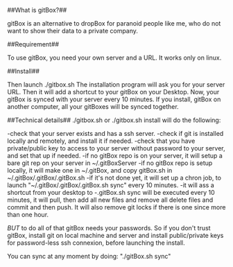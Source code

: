 
##What is gitBox?##

gitBox is an alternative to dropBox for paranoid people like me, who do not want to show their data to a private company.

##Requirement##

To use gitBox, you need your own server and a URL. It works only on linux.

##Install##

Then launch ./gitbox.sh 
The installation program will ask you for your server URL.
Then it will add a shortcut to your gitBox on your Desktop.
Now, your gitBox is synced with your server every 10 minutes.
If you install, gitBox on another computer, all your gitBoxes will be synced together.

##Technical details##
./gitbox.sh or ./gitbox.sh install will do the following:

-check that your server exists and has a ssh server.
-check if git is installed locally and remotely, and install it if needed.
-check that you have private/public key to access to your server without password to your server, and set that up if needed.
-if no gitBox repo is on your server, it will setup a bare git rep on your server in ~/.gitBoxServer
-if no gitBox repo is setup locally, it will make one in ~/.gitBox, and copy gitBox.sh in ~/.gitBox/.gitBox/.gitBox.sh
-if it's not done yet, it will set up a chron job, to launch "~/.gitBox/.gitBox/.gitBox.sh sync" every 10 minutes.
-it will ass a shortcut from your desktop to 
-.gitBox.sh sync will be executed every 10 minutes, it will pull, then add all new files and remove all delete files and commit and then push. It will also remove git locks if there is one since more than one hour.

*BUT* to do all of that gitBox needs your passwords. So if you don't trust gitBox, install git on local machine and server and install public/private keys for password-less ssh connexion, before launching the install.

You can sync at any moment by doing: "./gitBox.sh sync"


